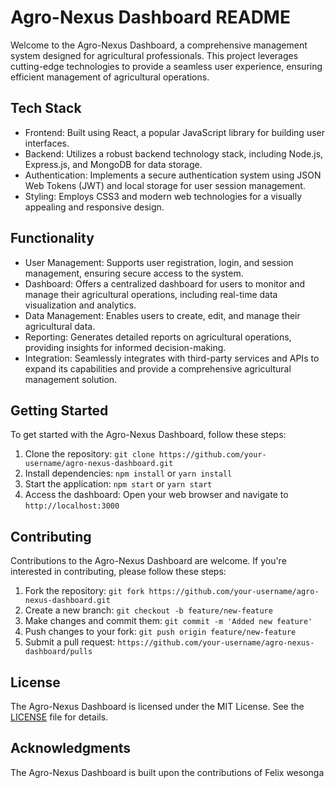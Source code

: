 # Agro-Nexus Dashboard README

Welcome to the Agro-Nexus Dashboard, a comprehensive management system designed for agricultural professionals. This project leverages cutting-edge technologies to provide a seamless user experience, ensuring efficient management of agricultural operations.

## Tech Stack

* Frontend: Built using React, a popular JavaScript library for building user interfaces.
* Backend: Utilizes a robust backend technology stack, including Node.js, Express.js, and MongoDB for data storage.
* Authentication: Implements a secure authentication system using JSON Web Tokens (JWT) and local storage for user session management.
* Styling: Employs CSS3 and modern web technologies for a visually appealing and responsive design.

## Functionality

* User Management: Supports user registration, login, and session management, ensuring secure access to the system.
* Dashboard: Offers a centralized dashboard for users to monitor and manage their agricultural operations, including real-time data visualization and analytics.
* Data Management: Enables users to create, edit, and manage their agricultural data.
* Reporting: Generates detailed reports on agricultural operations, providing insights for informed decision-making.
* Integration: Seamlessly integrates with third-party services and APIs to expand its capabilities and provide a comprehensive agricultural management solution.

## Getting Started

To get started with the Agro-Nexus Dashboard, follow these steps:

1. Clone the repository: `git clone https://github.com/your-username/agro-nexus-dashboard.git`
2. Install dependencies: `npm install` or `yarn install`
3. Start the application: `npm start` or `yarn start`
4. Access the dashboard: Open your web browser and navigate to `http://localhost:3000`

## Contributing

Contributions to the Agro-Nexus Dashboard are welcome. If you're interested in contributing, please follow these steps:

1. Fork the repository: `git fork https://github.com/your-username/agro-nexus-dashboard.git`
2. Create a new branch: `git checkout -b feature/new-feature`
3. Make changes and commit them: `git commit -m 'Added new feature'`
4. Push changes to your fork: `git push origin feature/new-feature`
5. Submit a pull request: `https://github.com/your-username/agro-nexus-dashboard/pulls`

## License

The Agro-Nexus Dashboard is licensed under the MIT License. See the [LICENSE](LICENSE) file for details.

## Acknowledgments

The Agro-Nexus Dashboard is built upon the contributions of Felix wesonga
